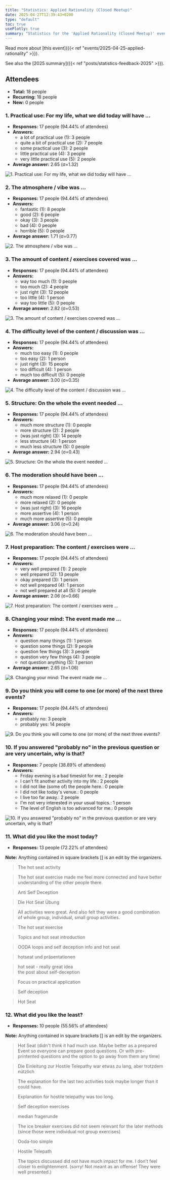 ```yaml
---
title: "Statistics: Applied Rationality (Closed Meetup)"
date: 2025-04-27T12:39:43+0200
type: "default"
toc: true
usePlotly: true
summary: "Statistics for the 'Applied Rationality (Closed Meetup)' event."
---
```


Read more about [this event]({{< ref "events/2025-04-25-applied-rationality" >}}).

See also the [2025 summary]({{< ref "posts/statistics-feedback-2025" >}}).

## Attendees

* **Total:** 18 people
* **Recurring:** 18 people
* **New:** 0 people

### 1. Practical use: For my life, what we did today will have ...

* **Responses:** 17 people (94.44% of attendees)
* **Answers:**
  * a lot of practical use (1): 3 people
  * quite a bit of practical use (2): 7 people
  * some practical use (3): 2 people
  * little practical use (4): 3 people
  * very little practical use (5): 2 people
* **Average answer:** 2.65 (σ=1.32)

![1. Practical use: For my life, what we did today will have ...](./1-practical-use-for-my-life-what-we-did-today-will-have.png)

### 2. The atmosphere / vibe was ...

* **Responses:** 17 people (94.44% of attendees)
* **Answers:**
  * fantastic (1): 8 people
  * good (2): 6 people
  * okay (3): 3 people
  * bad (4): 0 people
  * horrible (5): 0 people
* **Average answer:** 1.71 (σ=0.77)

![2. The atmosphere / vibe was ...](./2-the-atmosphere-vibe-was.png)

### 3. The amount of content / exercises covered was ...

* **Responses:** 17 people (94.44% of attendees)
* **Answers:**
  * way too much (1): 0 people
  * too much (2): 4 people
  * just right (3): 12 people
  * too little (4): 1 person
  * way too little (5): 0 people
* **Average answer:** 2.82 (σ=0.53)

![3. The amount of content / exercises covered was ...](./3-the-amount-of-content-exercises-covered-was.png)

### 4. The difficulty level of the content / discussion was ...

* **Responses:** 17 people (94.44% of attendees)
* **Answers:**
  * much too easy (1): 0 people
  * too easy (2): 1 person
  * just right (3): 15 people
  * too difficult (4): 1 person
  * much too difficult (5): 0 people
* **Average answer:** 3.00 (σ=0.35)

![4. The difficulty level of the content / discussion was ...](./4-the-difficulty-level-of-the-content-discussion-was.png)

### 5. Structure: On the whole the event needed ...

* **Responses:** 17 people (94.44% of attendees)
* **Answers:**
  * much more structure (1): 0 people
  * more structure (2): 2 people
  * (was just right) (3): 14 people
  * less structure (4): 1 person
  * much less structure (5): 0 people
* **Average answer:** 2.94 (σ=0.43)

![5. Structure: On the whole the event needed ...](./5-structure-on-the-whole-the-event-needed.png)

### 6. The moderation should have been ...

* **Responses:** 17 people (94.44% of attendees)
* **Answers:**
  * much more relaxed (1): 0 people
  * more relaxed (2): 0 people
  * (was just right) (3): 16 people
  * more assertive (4): 1 person
  * much more assertive (5): 0 people
* **Average answer:** 3.06 (σ=0.24)

![6. The moderation should have been ...](./6-the-moderation-should-have-been.png)

### 7. Host preparation: The content / exercises were ...

* **Responses:** 17 people (94.44% of attendees)
* **Answers:**
  * very well prepared (1): 2 people
  * well prepared (2): 13 people
  * okay prepared (3): 1 person
  * not well prepared (4): 1 person
  * not well prepared at all (5): 0 people
* **Average answer:** 2.06 (σ=0.66)

![7. Host preparation: The content / exercises were ...](./7-host-preparation-the-content-exercises-were.png)

### 8. Changing your mind: The event made me ...

* **Responses:** 17 people (94.44% of attendees)
* **Answers:**
  * question many things (1): 1 person
  * question some things (2): 9 people
  * question few things (3): 3 people
  * question very few things (4): 3 people
  * not question anything (5): 1 person
* **Average answer:** 2.65 (σ=1.06)

![8. Changing your mind: The event made me ...](./8-changing-your-mind-the-event-made-me.png)

### 9. Do you think you will come to one (or more) of the next three events?

* **Responses:** 17 people (94.44% of attendees)
* **Answers:**
  * probably no: 3 people
  * probably yes: 14 people

![9. Do you think you will come to one (or more) of the next three events?](./9-do-you-think-you-will-come-to-one-or-more-of-the-next-three-events.png)

### 10. If you answered "probably no" in the previous question or are very uncertain, why is that?

* **Responses:** 7 people (38.89% of attendees)
* **Answers:**
  * Friday evening is a bad timeslot for me.: 2 people
  * I can't fit another activity into my life.: 2 people
  * I did not like (some of) the people here.: 0 people
  * I did not like today's venue.: 0 people
  * I live too far away.: 2 people
  * I'm not very interested in your usual topics.: 1 person
  * The level of English is too advanced for me.: 0 people

![10. If you answered "probably no" in the previous question or are very uncertain, why is that?](./10-if-you-answered-probably-no-in-the-previous-question-or-are-very-uncertain-why-is-that.png)

### 11. What did you like the most today?

* **Responses:** 13 people (72.22% of attendees)

**Note:** Anything contained in square brackets [] is an edit by the organizers.

> The hot seat activity

> The hot seat exercise made me feel more connected and have better understanding of the other people there.

> Anti Self Deception

> Die Hot Seat Übung 

> All activities were great. And also felt they were a good combination of whole group, individual, small group activities.

> The hot seat exercise 

> Topics and hot seat introduction 

> OODA loops and self deception info and hot seat

> hotseat und präsentationen

> hot seat - really great idea  
> the post about self-deception

> Focus on practical application

> Self deception

> Hot Seat
### 12. What did you like the least?

* **Responses:** 10 people (55.56% of attendees)

**Note:** Anything contained in square brackets [] is an edit by the organizers.

> Hot Seat (didn't think it had much use. Maybe better as a prepared Event so everyone can prepare good questions. Or with pre-printented questions and the option to go away from them any time)

> Die Einleitung zur Hostile Telepathy war etwas zu lang, aber trotzdem nützlich 

> The explanation for the last two activities took maybe longer than it could have.

> Explanation for hostile telepathy was too long.

> Self deception exercises

> median fragerunde

> The ice breaker exercises did not seem relevant for the later methods (since those were individual not group exercises)

> Ooda-too simple

> Hostile Telepath

> The topics discussed did not have much impact for me. I don't feel closer to enlightenment. (sorry! Not meant as an offense! They were well presented.)
